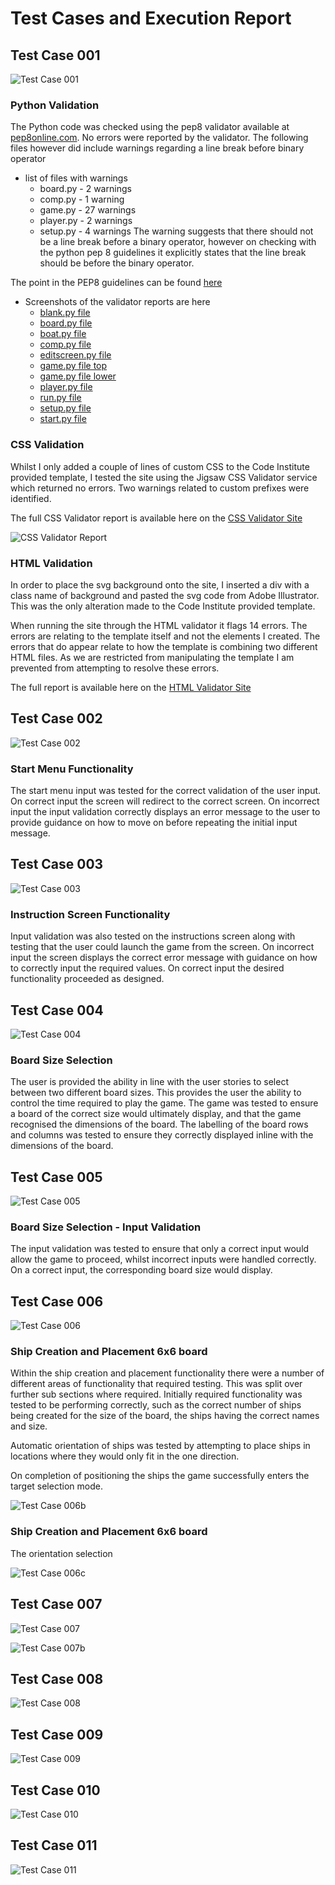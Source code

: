 # Test Cases and Execution Report

## Test Case 001

![Test Case 001](/assets/testing/test-case-001.png)

### Python Validation
The Python code was checked using the pep8 validator available at [pep8online.com](https://pep8online.com). No errors were reported by the validator. The following files however did include warnings regarding a line break before binary operator
* list of files with warnings
    * board.py - 2 warnings
    * comp.py - 1 warning
    * game.py - 27 warnings
    * player.py - 2 warnings
    * setup.py - 4 warnings
The warning suggests that there should not be a line break before a binary operator, however on checking with the python pep 8 guidelines it explicitly states that the line break should be before the binary operator. 

The point in the PEP8 guidelines can be found [here](https://www.python.org/dev/peps/pep-0008/#should-a-line-break-before-or-after-a-binary-operator)

* Screenshots of the validator reports are here 
    * [blank.py file](/assets/screenshots/blank.png) 
    * [board.py file](/assets/screenshots/board.png) 
    * [boat.py file](/assets/screenshots/boat.png) 
    * [comp.py file](/assets/screenshots/comp.png) 
    * [editscreen.py file](/assets/screenshots/editscreen.png) 
    * [game.py file top](/assets/screenshots/game1.png) 
    * [game.py file lower](/assets/screenshots/game2.png) 
    * [player.py file](/assets/screenshots/player.png) 
    * [run.py file](/assets/screenshots/run.png) 
    * [setup.py file](/assets/screenshots/setup.png) 
    * [start.py file](/assets/screenshots/start.png)

### CSS Validation
Whilst I only added a couple of lines of custom CSS to the Code Institute provided template, I tested the site using the Jigsaw CSS Validator service which returned no errors. Two warnings related to custom prefixes were identified.

The full CSS Validator report is available here on the [CSS Validator Site](https://jigsaw.w3.org/css-validator/validator?uri=https%3A%2F%2Fcalico-jack.herokuapp.com%2F&profile=css3svg&usermedium=all&warning=1&vextwarning=&lang=en)

![CSS Validator Report](/assets/testing/css-validator.png)

### HTML Validation
In order to place the svg background onto the site, I inserted a div with a class name of background and pasted the svg code from Adobe Illustrator. This was the only alteration made to the Code Institute provided template.

When running the site through the HTML validator it flags 14 errors. The errors are relating to the template itself and not the elements I created. The errors that do appear relate to how the template is combining two different HTML files. As we are restricted from manipulating the template I am prevented from attempting to resolve these errors.

The full report is available here on the [HTML Validator Site](https://validator.w3.org/nu/?doc=https%3A%2F%2Fcalico-jack.herokuapp.com%2F)

## Test Case 002

![Test Case 002](/assets/testing/test-case-002.png)

### Start Menu Functionality
The start menu input was tested for the correct validation of the user input. On correct input the screen will redirect to the correct screen. On incorrect input the input validation correctly displays an error message to the user to provide guidance on how to move on before repeating the initial input message.

## Test Case 003

![Test Case 003](/assets/testing/test-case-003.png)

### Instruction Screen Functionality
Input validation was also tested on the instructions screen along with testing that the user could launch the game from the screen. On incorrect input the screen displays the correct error message with guidance on how to correctly input the required values. On correct input the desired functionality proceeded as designed.

## Test Case 004

![Test Case 004](/assets/testing/test-case-004.png)

### Board Size Selection
The user is provided the ability in line with the user stories to select between two different board sizes. This provides the user the ability to control the time required to play the game. The game was tested to ensure a board of the correct size would ultimately display, and that the game recognised the dimensions of the board. The labelling of the board rows and columns was tested to ensure they correctly displayed inline with the dimensions of the board.

## Test Case 005

![Test Case 005](/assets/testing/test-case-005.png)

### Board Size Selection - Input Validation
The input validation was tested to ensure that only a correct input would allow the game to proceed, whilst incorrect inputs were handled correctly. On a correct input, the corresponding board size would display.

## Test Case 006

![Test Case 006](/assets/testing/test-case-006.png)

### Ship Creation and Placement 6x6 board
Within the ship creation and placement functionality there were a number of different areas of functionality that required testing. This was split over further sub sections where required. Initially required functionality was tested to be performing correctly, such as the correct number of ships being created for the size of the board, the ships having the correct names and size.

Automatic orientation of ships was tested by attempting to place ships in locations where they would only fit in the one direction. 

On completion of positioning the ships the game successfully enters the target selection mode.

![Test Case 006b](/assets/testing/test-case-006b.png)

### Ship Creation and Placement 6x6 board
The orientation selection 

![Test Case 006c](/assets/testing/test-case-006c.png)

## Test Case 007

![Test Case 007](/assets/testing/test-case-007.png)

![Test Case 007b](/assets/testing/test-case-007b.png)

## Test Case 008

![Test Case 008](/assets/testing/test-case-008.png)

## Test Case 009

![Test Case 009](/assets/testing/test-case-009.png)

## Test Case 010

![Test Case 010](/assets/testing/test-case-010.png)

## Test Case 011

![Test Case 011](/assets/testing/test-case-011.png)
